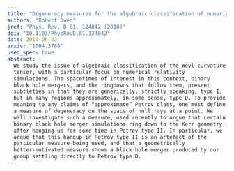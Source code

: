 ```yaml
---
title: "Degeneracy measures for the algebraic classification of numerical spacetimes"
authors: "Robert Owen"
jref: "Phys. Rev. D 81, 124042 (2010)"
doi: "10.1103/PhysRevD.81.124042"
date: 2010-06-23
arxiv: "1004.3768"
used_spec: true
abstract: |
  We study the issue of algebraic classification of the Weyl curvature
  tensor, with a particular focus on numerical relativity
  simulations. The spacetimes of interest in this context, binary
  black hole mergers, and the ringdowns that follow them, present
  subtleties in that they are generically, strictly speaking, type I,
  but in many regions approximately, in some sense, type D. To provide
  meaning to any claims of “approximate” Petrov class, one must define
  a measure of degeneracy on the space of null rays at a point. We
  will investigate such a measure, used recently to argue that certain
  binary black hole merger simulations ring down to the Kerr geometry,
  after hanging up for some time in Petrov type II. In particular, we
  argue that this hangup in Petrov type II is an artefact of the
  particular measure being used, and that a geometrically
  better-motivated measure shows a black hole merger produced by our
  group settling directly to Petrov type D.
---
```

